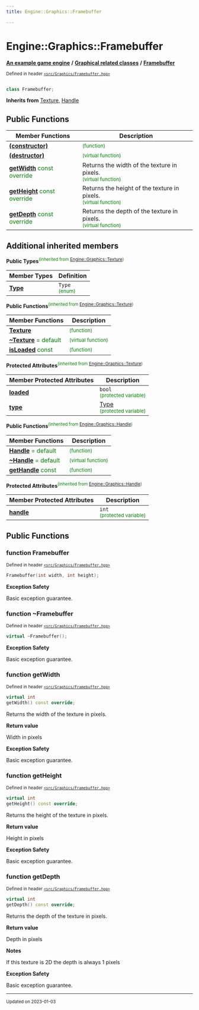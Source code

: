 ```yaml
---
title: Engine::Graphics::Framebuffer

---
```


# Engine::Graphics::Framebuffer

**[An example game engine](/libraries/group__Engine.md)** **/** **[Graphical related classes](/libraries/group__Graphics.md)** **/** 
**[Framebuffer](/classes/classEngine_1_1Graphics_1_1Framebuffer.md)**

<sup>Defined in header [`<src/Graphics/Framebuffer.hpp>`](/files/Framebuffer_8hpp.md#file-framebuffer.hpp)</sup>



```cpp

class Framebuffer;
```



**Inherits from** [Texture](/classes/classEngine_1_1Graphics_1_1Texture.md), [Handle](/classes/classEngine_1_1Graphics_1_1Handle.md)

## Public Functions
| Member Functions | Description |
| -------------- | -------------- |
| **[(constructor)](/classes/classEngine_1_1Graphics_1_1Framebuffer.md#function-framebuffer)** |  <sup><span style="color:green">(function)</span></sup> |
| **[(destructor)](/classes/classEngine_1_1Graphics_1_1Framebuffer.md#function-~framebuffer)** |  <sup><span style="color:green">(virtual function)</span></sup> |
| **[getWidth](/classes/classEngine_1_1Graphics_1_1Framebuffer.md#function-getwidth)** <span style="color:green">const</span> <span style="color:green">override</span>| Returns the width of the texture in pixels. <br> <sup><span style="color:green">(virtual function)</span></sup> |
| **[getHeight](/classes/classEngine_1_1Graphics_1_1Framebuffer.md#function-getheight)** <span style="color:green">const</span> <span style="color:green">override</span>| Returns the height of the texture in pixels. <br> <sup><span style="color:green">(virtual function)</span></sup> |
| **[getDepth](/classes/classEngine_1_1Graphics_1_1Framebuffer.md#function-getdepth)** <span style="color:green">const</span> <span style="color:green">override</span>| Returns the depth of the texture in pixels. <br> <sup><span style="color:green">(virtual function)</span></sup> |


## Additional inherited members

**Public Types**<sup><span style="color:green">(inherited from [Engine::Graphics::Texture](/classes/classEngine_1_1Graphics_1_1Texture.md))</span></sup>


| Member Types | Definition           |
| -------------- | -------------- |
| **[Type](/classes/classEngine_1_1Graphics_1_1Texture.md#enum-type)**| `Type`<br> <sup><span style="color:green">(enum)</span></sup>|

**Public Functions**<sup><span style="color:green">(inherited from [Engine::Graphics::Texture](/classes/classEngine_1_1Graphics_1_1Texture.md))</span></sup>

| Member Functions | Description |
| -------------- | -------------- |
| **[Texture](/classes/classEngine_1_1Graphics_1_1Texture.md#function-texture)** |  <sup><span style="color:green">(function)</span></sup> |
| **[~Texture](/classes/classEngine_1_1Graphics_1_1Texture.md#function-~texture)**  <span style="color:green">= default</span>|  <sup><span style="color:green">(virtual function)</span></sup> |
| **[isLoaded](/classes/classEngine_1_1Graphics_1_1Texture.md#function-isloaded)** <span style="color:green">const</span>|  <sup><span style="color:green">(function)</span></sup> |


**Protected Attributes**<sup><span style="color:green">(inherited from [Engine::Graphics::Texture](/classes/classEngine_1_1Graphics_1_1Texture.md))</span></sup>


| Member Protected Attributes| Description    |
| -------------- | -------------- |
| **[loaded](/classes/classEngine_1_1Graphics_1_1Texture.md#variable-loaded)** | `bool`<br> <sup><span style="color:green">(protected variable)</span></sup> |
| **[type](/classes/classEngine_1_1Graphics_1_1Texture.md#variable-type)** | [Type](/classes/classEngine_1_1Graphics_1_1Texture.md#enum-type)<br> <sup><span style="color:green">(protected variable)</span></sup> |

**Public Functions**<sup><span style="color:green">(inherited from [Engine::Graphics::Handle](/classes/classEngine_1_1Graphics_1_1Handle.md))</span></sup>

| Member Functions | Description |
| -------------- | -------------- |
| **[Handle](/classes/classEngine_1_1Graphics_1_1Handle.md#function-handle)**  <span style="color:green">= default</span>|  <sup><span style="color:green">(function)</span></sup> |
| **[~Handle](/classes/classEngine_1_1Graphics_1_1Handle.md#function-~handle)**  <span style="color:green">= default</span>|  <sup><span style="color:green">(virtual function)</span></sup> |
| **[getHandle](/classes/classEngine_1_1Graphics_1_1Handle.md#function-gethandle)** <span style="color:green">const</span>|  <sup><span style="color:green">(function)</span></sup> |


**Protected Attributes**<sup><span style="color:green">(inherited from [Engine::Graphics::Handle](/classes/classEngine_1_1Graphics_1_1Handle.md))</span></sup>


| Member Protected Attributes| Description    |
| -------------- | -------------- |
| **[handle](/classes/classEngine_1_1Graphics_1_1Handle.md#variable-handle)** | `int`<br> <sup><span style="color:green">(protected variable)</span></sup> |


## Public Functions

### function Framebuffer


<sup>Defined in header [`<src/Graphics/Framebuffer.hpp>`](/files/Framebuffer_8hpp.md#file-framebuffer.hpp)</sup>

```cpp 
Framebuffer(int width, int height);
```



















**Exception Safety**

Basic exception guarantee.




### function ~Framebuffer


<sup>Defined in header [`<src/Graphics/Framebuffer.hpp>`](/files/Framebuffer_8hpp.md#file-framebuffer.hpp)</sup>

```cpp 
virtual ~Framebuffer();
```



















**Exception Safety**

Basic exception guarantee.




### function getWidth


<sup>Defined in header [`<src/Graphics/Framebuffer.hpp>`](/files/Framebuffer_8hpp.md#file-framebuffer.hpp)</sup>

```cpp 
virtual int
getWidth() const override;
```





Returns the width of the texture in pixels. 






**Return value**

Width in pixels 











**Exception Safety**

Basic exception guarantee.




### function getHeight


<sup>Defined in header [`<src/Graphics/Framebuffer.hpp>`](/files/Framebuffer_8hpp.md#file-framebuffer.hpp)</sup>

```cpp 
virtual int
getHeight() const override;
```





Returns the height of the texture in pixels. 






**Return value**

Height in pixels 











**Exception Safety**

Basic exception guarantee.




### function getDepth


<sup>Defined in header [`<src/Graphics/Framebuffer.hpp>`](/files/Framebuffer_8hpp.md#file-framebuffer.hpp)</sup>

```cpp 
virtual int
getDepth() const override;
```





Returns the depth of the texture in pixels. 






**Return value**

Depth in pixels 


**Notes**

If this texture is 2D the depth is always 1 pixels 









**Exception Safety**

Basic exception guarantee.








-------------------------------

<sub>Updated on 2023-01-03</sub>